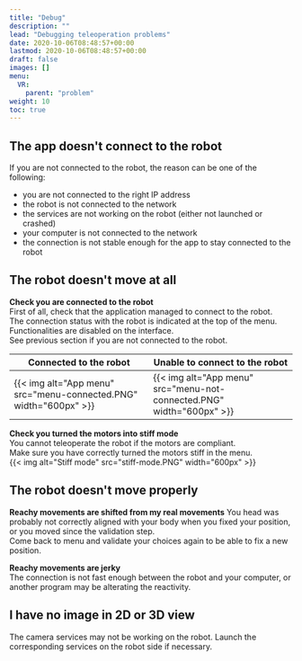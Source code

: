 ```yaml
---
title: "Debug"
description: ""
lead: "Debugging teleoperation problems"
date: 2020-10-06T08:48:57+00:00
lastmod: 2020-10-06T08:48:57+00:00
draft: false
images: []
menu:
  VR:
    parent: "problem"
weight: 10
toc: true
---
```


## The app doesn't connect to the robot

If you are not connected to the robot, the reason can be one of the following:
* you are not connected to the right IP address
* the robot is not connected to the network
* the services are not working on the robot (either not launched or crashed)
* your computer is not connected to the network
* the connection is not stable enough for the app to stay connected to the robot

## The robot doesn't move at all
**Check you are connected to the robot**  
First of all, check that the application managed to connect to the robot.  
The connection status with the robot is indicated at the top of the menu.
Functionalities are disabled on the interface.  
See previous section if you are not connected to the robot.  

|Connected to the robot|Unable to connect to the robot|
|----------------------|------------------------------|
|{{< img alt="App menu" src="menu-connected.PNG" width="600px" >}}|{{< img alt="App menu" src="menu-not-connected.PNG" width="600px" >}}|


**Check you turned the motors into stiff mode**  
You cannot teleoperate the robot if the motors are compliant.  
Make sure you have correctly turned the motors stiff in the menu.  
{{< img alt="Stiff mode" src="stiff-mode.PNG" width="600px" >}}

## The robot doesn't move properly
**Reachy movements are shifted from my real movements**
You head was probably not correctly aligned with your body when you fixed your position, or you moved since the validation step.  
Come back to menu and validate your choices again to be able to fix a new position.  

**Reachy movements are jerky**  
The connection is not fast enough between the robot and your computer, or another program may be alterating the reactivity.

## I have no image in 2D or 3D view
The camera services may not be working on the robot. Launch the corresponding services on the robot side if necessary.  